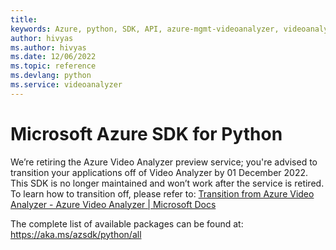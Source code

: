 ```yaml
---
title: 
keywords: Azure, python, SDK, API, azure-mgmt-videoanalyzer, videoanalyzer
author: hivyas
ms.author: hivyas
ms.date: 12/06/2022
ms.topic: reference
ms.devlang: python
ms.service: videoanalyzer
---
```

# Microsoft Azure SDK for Python

 We’re retiring the Azure Video Analyzer preview service; you're advised to transition your applications off of Video Analyzer by 01 December 2022. This SDK is no longer maintained and won’t work after the service is retired. To learn how to transition off, please refer to: [Transition from Azure Video Analyzer - Azure Video Analyzer | Microsoft Docs](/azure/azure-video-analyzer/video-analyzer-docs/transition-from-video-analyzer)

The complete list of available packages can be found at: https://aka.ms/azsdk/python/all


